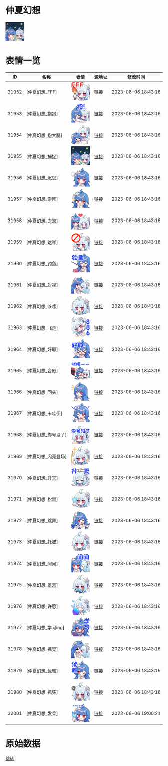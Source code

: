 # 仲夏幻想

<img src="./cover.png" height="60" alt="cover" />

# 表情一览

|ID|名称|表情|源地址|修改时间|
|----|----|----|----|----|
|31952|[仲夏幻想_FFF]|<img src="./pic/031952_%5B仲夏幻想_FFF%5D.png" height="60" alt="FFF"/>|[链接](https://i0.hdslb.com/bfs/emote/b9586dc6d3b77fc0d072d0d85d1cb8e501c1b1e4.png)|2023-06-06 18:43:16|
|31953|[仲夏幻想_抱抱]|<img src="./pic/031953_%5B仲夏幻想_抱抱%5D.png" height="60" alt="抱抱"/>|[链接](https://i0.hdslb.com/bfs/emote/1054050343731447d53b63f903e5afc051605bcc.png)|2023-06-06 18:43:16|
|31954|[仲夏幻想_抱大腿]|<img src="./pic/031954_%5B仲夏幻想_抱大腿%5D.png" height="60" alt="抱大腿"/>|[链接](https://i0.hdslb.com/bfs/emote/c0171e63d824ae9ef312bcad3b3bc49b11e8a918.png)|2023-06-06 18:43:16|
|31955|[仲夏幻想_捕捉]|<img src="./pic/031955_%5B仲夏幻想_捕捉%5D.png" height="60" alt="捕捉"/>|[链接](https://i0.hdslb.com/bfs/emote/49cab978b273b74374044dd12a353cda2929d361.png)|2023-06-06 18:43:16|
|31956|[仲夏幻想_沉思]|<img src="./pic/031956_%5B仲夏幻想_沉思%5D.png" height="60" alt="沉思"/>|[链接](https://i0.hdslb.com/bfs/emote/9aa9c4ecc2496e874b9a9c4abe7f329ac9c879b7.png)|2023-06-06 18:43:16|
|31957|[仲夏幻想_崇拜]|<img src="./pic/031957_%5B仲夏幻想_崇拜%5D.png" height="60" alt="崇拜"/>|[链接](https://i0.hdslb.com/bfs/emote/32babe0f5206c1eebf1b555b2ebe3b69340afc99.png)|2023-06-06 18:43:16|
|31958|[仲夏幻想_宠溺]|<img src="./pic/031958_%5B仲夏幻想_宠溺%5D.png" height="60" alt="宠溺"/>|[链接](https://i0.hdslb.com/bfs/emote/c7874ddd78182d60f0d95a9bf8df73c338f05a1b.png)|2023-06-06 18:43:16|
|31959|[仲夏幻想_达咩]|<img src="./pic/031959_%5B仲夏幻想_达咩%5D.png" height="60" alt="达咩"/>|[链接](https://i0.hdslb.com/bfs/emote/fcd05c25a657b120f027885f8537bc3632b6d933.png)|2023-06-06 18:43:16|
|31960|[仲夏幻想_钓鱼]|<img src="./pic/031960_%5B仲夏幻想_钓鱼%5D.png" height="60" alt="钓鱼"/>|[链接](https://i0.hdslb.com/bfs/emote/60378ead0d6f396f1201db0b21616f97ed02fc27.png)|2023-06-06 18:43:16|
|31961|[仲夏幻想_对视]|<img src="./pic/031961_%5B仲夏幻想_对视%5D.png" height="60" alt="对视"/>|[链接](https://i0.hdslb.com/bfs/emote/fb1971075d2ac883e185698ba5676c78d53dc54b.png)|2023-06-06 18:43:16|
|31962|[仲夏幻想_哆嗦]|<img src="./pic/031962_%5B仲夏幻想_哆嗦%5D.png" height="60" alt="哆嗦"/>|[链接](https://i0.hdslb.com/bfs/emote/73e499fae3d44347e579197cd64b845d2411170b.png)|2023-06-06 18:43:16|
|31963|[仲夏幻想_飞走]|<img src="./pic/031963_%5B仲夏幻想_飞走%5D.png" height="60" alt="飞走"/>|[链接](https://i0.hdslb.com/bfs/emote/269c67d2531f2e54bc285178041207e79f4e42a8.png)|2023-06-06 18:43:16|
|31964|[仲夏幻想_好耶]|<img src="./pic/031964_%5B仲夏幻想_好耶%5D.png" height="60" alt="好耶"/>|[链接](https://i0.hdslb.com/bfs/emote/5334403d655d8ce84b21df3057d88934c966f15f.png)|2023-06-06 18:43:16|
|31965|[仲夏幻想_合影]|<img src="./pic/031965_%5B仲夏幻想_合影%5D.png" height="60" alt="合影"/>|[链接](https://i0.hdslb.com/bfs/emote/470df09f31252d4e51fae7d6a1e6a1da0cf8810b.png)|2023-06-06 18:43:16|
|31966|[仲夏幻想_回头]|<img src="./pic/031966_%5B仲夏幻想_回头%5D.png" height="60" alt="回头"/>|[链接](https://i0.hdslb.com/bfs/emote/babb4da715bdeb655d0be0745548878e0b3b2457.png)|2023-06-06 18:43:16|
|31967|[仲夏幻想_卡哇伊]|<img src="./pic/031967_%5B仲夏幻想_卡哇伊%5D.png" height="60" alt="卡哇伊"/>|[链接](https://i0.hdslb.com/bfs/emote/dcd98a741161e145458bea4c67a22b7945a31088.png)|2023-06-06 18:43:16|
|31968|[仲夏幻想_你号没了]|<img src="./pic/031968_%5B仲夏幻想_你号没了%5D.png" height="60" alt="你号没了"/>|[链接](https://i0.hdslb.com/bfs/emote/e5cedd621e560fe3e154f4ca1be15e0ac3828885.png)|2023-06-06 18:43:16|
|31969|[仲夏幻想_闪亮登场]|<img src="./pic/031969_%5B仲夏幻想_闪亮登场%5D.png" height="60" alt="闪亮登场"/>|[链接](https://i0.hdslb.com/bfs/emote/95bea8a381e74b028e18fb23e35b760d8b900609.png)|2023-06-06 18:43:16|
|31970|[仲夏幻想_升天]|<img src="./pic/031970_%5B仲夏幻想_升天%5D.png" height="60" alt="升天"/>|[链接](https://i0.hdslb.com/bfs/emote/97fa8dd1a3da614fe83d9f2d859bb3c8e9f831e6.png)|2023-06-06 18:43:16|
|31971|[仲夏幻想_松鼠]|<img src="./pic/031971_%5B仲夏幻想_松鼠%5D.png" height="60" alt="松鼠"/>|[链接](https://i0.hdslb.com/bfs/emote/6cce73ec232155ae1fac9894de74a2a5ff9e83f4.png)|2023-06-06 18:43:16|
|31972|[仲夏幻想_跳舞]|<img src="./pic/031972_%5B仲夏幻想_跳舞%5D.png" height="60" alt="跳舞"/>|[链接](https://i0.hdslb.com/bfs/emote/a0b570d00eb9b8024a4bb8cbc4f2fc60af5d2dc7.png)|2023-06-06 18:43:16|
|31973|[仲夏幻想_托腮]|<img src="./pic/031973_%5B仲夏幻想_托腮%5D.png" height="60" alt="托腮"/>|[链接](https://i0.hdslb.com/bfs/emote/245bbeaba571c75b45b3d0435088878c5e40ffdc.png)|2023-06-06 18:43:16|
|31974|[仲夏幻想_闻闻]|<img src="./pic/031974_%5B仲夏幻想_闻闻%5D.png" height="60" alt="闻闻"/>|[链接](https://i0.hdslb.com/bfs/emote/58d7d326f158deca4f211c4faf7df39d6dfcb824.png)|2023-06-06 18:43:16|
|31975|[仲夏幻想_羞羞]|<img src="./pic/031975_%5B仲夏幻想_羞羞%5D.png" height="60" alt="羞羞"/>|[链接](https://i0.hdslb.com/bfs/emote/11b8ca75fc5d53aede4b85342f22a33da3fa6e50.png)|2023-06-06 18:43:16|
|31976|[仲夏幻想_许愿]|<img src="./pic/031976_%5B仲夏幻想_许愿%5D.png" height="60" alt="许愿"/>|[链接](https://i0.hdslb.com/bfs/emote/590c53b939ded472b6cfd15d7b5e93c8b1e00a8b.png)|2023-06-06 18:43:16|
|31977|[仲夏幻想_学习ing]|<img src="./pic/031977_%5B仲夏幻想_学习ing%5D.png" height="60" alt="学习ing"/>|[链接](https://i0.hdslb.com/bfs/emote/2a988545ea203c73fbb9ee83bcc3ff3438488ef3.png)|2023-06-06 18:43:16|
|31978|[仲夏幻想_摇晃]|<img src="./pic/031978_%5B仲夏幻想_摇晃%5D.png" height="60" alt="摇晃"/>|[链接](https://i0.hdslb.com/bfs/emote/4d63c6c78c42fc0f0cd4c6708d6a22a32779dfea.png)|2023-06-06 18:43:16|
|31979|[仲夏幻想_优雅]|<img src="./pic/031979_%5B仲夏幻想_优雅%5D.png" height="60" alt="优雅"/>|[链接](https://i0.hdslb.com/bfs/emote/1f58997636e34d809e3d63b8aed3dfcc15612844.png)|2023-06-06 18:43:16|
|31980|[仲夏幻想_抓狂]|<img src="./pic/031980_%5B仲夏幻想_抓狂%5D.png" height="60" alt="抓狂"/>|[链接](https://i0.hdslb.com/bfs/emote/3b2177ebe13ecb93f034d2b4688e70ff6ce747d2.png)|2023-06-06 18:43:16|
|32001|[仲夏幻想_发呆]|<img src="./pic/032001_%5B仲夏幻想_发呆%5D.png" height="60" alt="发呆"/>|[链接](https://i0.hdslb.com/bfs/emote/6418c42f4beb692c029ec2895df604315d822fee.png)|2023-06-06 19:00:21|

# 原始数据

[跳转](./raw.json)


